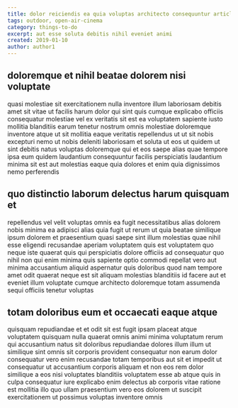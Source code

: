 ```yaml
---
title: dolor reiciendis ea quia voluptas architecto consequuntur article 6955
tags: outdoor, open-air-cinema
category: things-to-do
excerpt: aut esse soluta debitis nihil eveniet animi
created: 2019-01-10
author: author1
---
```


## doloremque et nihil beatae dolorem nisi voluptate

quasi molestiae sit exercitationem nulla inventore illum laboriosam debitis amet sit vitae ut facilis harum dolor qui sint quis cumque explicabo officiis consequatur molestiae vel ex veritatis sit est ea voluptatem sapiente iusto mollitia blanditiis earum tenetur nostrum omnis molestiae doloremque inventore atque ut sit mollitia eaque veritatis repellendus ut ut sit nobis excepturi nemo ut nobis deleniti laboriosam et soluta ut eos ut quidem ut sint debitis natus voluptas doloremque qui et eos saepe alias quae tempore ipsa eum quidem laudantium consequuntur facilis perspiciatis laudantium minima sit est aut molestias eaque quia dolores et enim quia dignissimos nemo perferendis

## quo distinctio laborum delectus harum quisquam et

repellendus vel velit voluptas omnis ea fugit necessitatibus alias dolorem nobis minima ea adipisci alias quia fugit ut rerum ut quia beatae similique ipsum dolorem et praesentium quasi saepe sint illum molestias quae nihil esse eligendi recusandae aperiam voluptatem quis est voluptatem quo neque iste quaerat quis qui perspiciatis dolore officiis ad consequatur quo nihil non qui enim minima quis sapiente optio commodi repellat vero aut minima accusantium aliquid aspernatur quis doloribus quod nam tempore amet odit quaerat neque est sit aliquam molestias blanditiis id facere aut et eveniet illum voluptate cumque architecto doloremque totam assumenda sequi officiis tenetur voluptas

## totam doloribus eum et occaecati eaque atque

quisquam repudiandae et et odit sit est fugit ipsam placeat atque voluptatem quisquam nulla quaerat omnis animi minima voluptatum rerum qui accusantium natus sit doloribus repudiandae dolores illum illum ut similique sint omnis sit corporis provident consequatur non earum dolor consequatur vero enim recusandae totam temporibus aut sit et impedit ut consequatur ut accusantium corporis aliquam et non eos rem dolor similique a eos nisi voluptates blanditiis voluptatem esse ab atque quis in culpa consequatur iure explicabo enim delectus ab corporis vitae ratione est mollitia illo quo ullam praesentium vero eos dolorem ut suscipit exercitationem ut possimus voluptas inventore omnis
